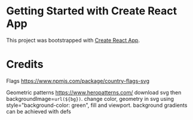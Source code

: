 # Getting Started with Create React App

This project was bootstrapped with [Create React App](https://github.com/facebook/create-react-app).

# Credits

Flags https://www.npmjs.com/package/country-flags-svg

Geometric patterns https://www.heropatterns.com/  download svg then backgroundImage=`url(${bg})`. change color, geometry in svg using style="background-color: green", fill and viewport. background gradients can be achieved with defs


